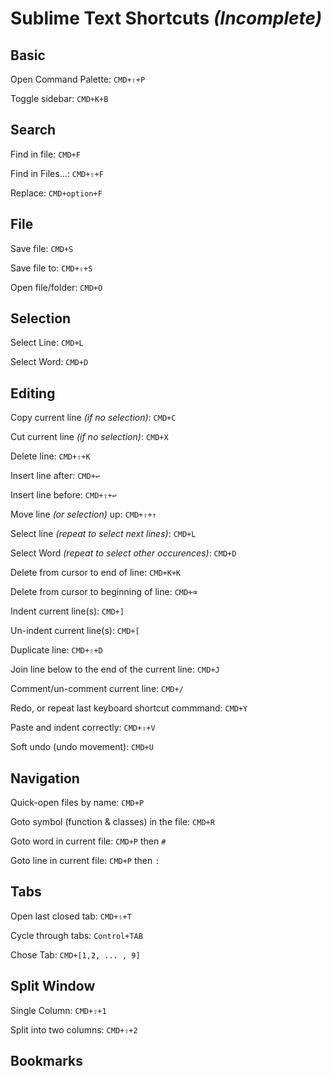 Sublime Text Shortcuts *(Incomplete)*
===

Basic
---

Open Command Palette: `CMD+⇧+P`

Toggle sidebar: `CMD+K+B`


Search
---

Find in file: `CMD+F`

Find in Files...: `CMD+⇧+F`

Replace: `CMD+option+F`

File
---

Save file: `CMD+S`

Save file to: `CMD+⇧+S`

Open file/folder: `CMD+O`


Selection
---

Select Line: `CMD+L`

Select Word: `CMD+D`


Editing
---

Copy current line *(if no selection)*: `CMD+C`

Cut current line *(if no selection)*: `CMD+X`

Delete line: `CMD+⇧+K`

Insert line after: `CMD+↩`

Insert line before: `CMD+⇧+↩`

Move line *(or selection)* up: `CMD+⇧+↑`

Select line *(repeat to select next lines)*: `CMD+L`

Select Word *(repeat to select other occurences)*: `CMD+D`

Delete from cursor to end of line: `CMD+K+K`

Delete from cursor to beginning of line: `CMD+⌫`

Indent current line(s): `CMD+]`

Un-indent current line(s): `CMD+[`

Duplicate line: `CMD+⇧+D`

Join line below to the end of the current line: `CMD+J`

Comment/un-comment current line: `CMD+/`

Redo, or repeat last keyboard shortcut commmand: `CMD+Y`

Paste and indent correctly: `CMD+⇧+V`

Soft undo (undo movement): `CMD+U`

Navigation
---

Quick-open files by name: `CMD+P`

Goto symbol (function & classes) in the file: `CMD+R`

Goto word in current file: `CMD+P` then `#`

Goto line in current file: `CMD+P` then `:`

Tabs
---

Open last closed tab: `CMD+⇧+T`

Cycle through tabs: `Control+TAB`

Chose Tab: `CMD+[1,2, ... , 9]`

Split Window
---

Single Column: `CMD+⇧+1`

Split into two columns: `CMD+⇧+2`

Bookmarks
---


